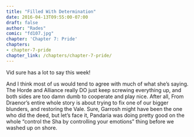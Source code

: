 ```yaml
---
title: "Filled With Determination"
date: 2016-04-13T09:55:00-07:00
draft: false
author: "Rades"
comic: "fd107.jpg"
chapter: 'Chapter 7: Pride'
chapters:
- chapter-7-pride
chapter_link: /chapters/chapter-7-pride/
---
```


Vid sure has a lot to say this week!


And I think most of us would tend to agree with much of what she’s saying. The Horde and Alliance really DO just keep screwing everything up, and both sides are too damn dumb to cooperate and play nice. After all, From Draenor’s entire whole story is about trying to fix one of our bigger blunders, and restoring the Vale. Sure, Garrosh might have been the one who did the deed, but let’s face it, Pandaria was doing pretty good on the whole “control the Sha by controlling your emotions” thing before we washed up on shore.


